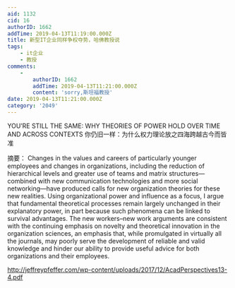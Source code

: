 ```yaml
---
aid: 1132
cid: 16
authorID: 1662
addTime: 2019-04-13T11:19:00.000Z
title: 新型IT企业同样争权夺势，哈佛教授说
tags:
    - it企业
    - 教授
comments:
    -
        authorID: 1662
        addTime: 2019-04-13T11:21:00.000Z
        content: 'sorry,斯坦福教授'
date: 2019-04-13T11:21:00.000Z
category: '2049'
---
```


YOU’RE STILL THE SAME: WHY THEORIES OF POWER HOLD OVER TIME AND ACROSS CONTEXTS 你仍旧一样：为什么权力理论放之四海跨越古今而皆准

摘要： Changes in the values and careers of particularly younger employees and changes in organizations, including the reduction of hierarchical levels and greater use of teams and matrix structures—combined with new communication technologies and more social networking—have produced calls for new organization theories for these new realities. Using organizational power and influence as a focus, I argue that fundamental theoretical processes remain largely unchanged in their explanatory power, in part because such phenomena can be linked to survival advantages. The new workers–new work arguments are consistent with the continuing emphasis on novelty and theoretical innovation in the organization sciences, an emphasis that, while promulgated in virtually all the journals, may poorly serve the development of reliable and valid knowledge and hinder our ability to provide useful advice for both organizations and their employees.

http://jeffreypfeffer.com/wp-content/uploads/2017/12/AcadPerspectives13-4.pdf
